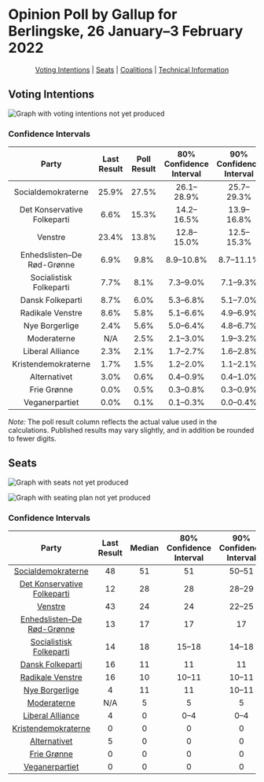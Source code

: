 # Opinion Poll by Gallup for Berlingske, 26 January–3 February 2022

<p align="center"><a href="#voting-intentions">Voting Intentions</a> | <a href="#seats">Seats</a> | <a href="#coalitions">Coalitions</a> | <a href="#technical-information">Technical Information</a></p>

## Voting Intentions

![Graph with voting intentions not yet produced](2022-02-03-Gallup.png "Voting Intentions")

### Confidence Intervals

| Party | Last Result | Poll Result | 80% Confidence Interval | 90% Confidence Interval | 95% Confidence Interval | 99% Confidence Interval |
|:-----:|:-----------:|:-----------:|:-----------------------:|:-----------------------:|:-----------------------:|:-----------------------:|
| Socialdemokraterne | 25.9% | 27.5% | 26.1–28.9% |25.7–29.3% |25.4–29.7% |24.7–30.4% |
| Det Konservative Folkeparti | 6.6% | 15.3% | 14.2–16.5% |13.9–16.8% |13.7–17.1% |13.2–17.7% |
| Venstre | 23.4% | 13.8% | 12.8–15.0% |12.5–15.3% |12.2–15.6% |11.7–16.1% |
| Enhedslisten–De Rød-Grønne | 6.9% | 9.8% | 8.9–10.8% |8.7–11.1% |8.5–11.3% |8.0–11.8% |
| Socialistisk Folkeparti | 7.7% | 8.1% | 7.3–9.0% |7.1–9.3% |6.9–9.5% |6.5–10.0% |
| Dansk Folkeparti | 8.7% | 6.0% | 5.3–6.8% |5.1–7.0% |4.9–7.3% |4.6–7.7% |
| Radikale Venstre | 8.6% | 5.8% | 5.1–6.6% |4.9–6.9% |4.8–7.1% |4.5–7.5% |
| Nye Borgerlige | 2.4% | 5.6% | 5.0–6.4% |4.8–6.7% |4.6–6.9% |4.3–7.3% |
| Moderaterne | N/A | 2.5% | 2.1–3.0% |1.9–3.2% |1.8–3.4% |1.6–3.6% |
| Liberal Alliance | 2.3% | 2.1% | 1.7–2.7% |1.6–2.8% |1.5–2.9% |1.4–3.2% |
| Kristendemokraterne | 1.7% | 1.5% | 1.2–2.0% |1.1–2.1% |1.0–2.2% |0.9–2.5% |
| Alternativet | 3.0% | 0.6% | 0.4–0.9% |0.4–1.0% |0.3–1.1% |0.3–1.3% |
| Frie Grønne | 0.0% | 0.5% | 0.3–0.8% |0.3–0.9% |0.2–1.0% |0.2–1.1% |
| Veganerpartiet | 0.0% | 0.1% | 0.1–0.3% |0.0–0.4% |0.0–0.4% |0.0–0.6% |

*Note:* The poll result column reflects the actual value used in the calculations. Published results may vary slightly, and in addition be rounded to fewer digits.

## Seats

![Graph with seats not yet produced](2022-02-03-Gallup-seats.png "Seats")

![Graph with seating plan not yet produced](2022-02-03-Gallup-seating-plan.png "Seating Plan")

### Confidence Intervals

| Party | Last Result | Median | 80% Confidence Interval | 90% Confidence Interval | 95% Confidence Interval | 99% Confidence Interval |
|:-----:|:-----------:|:------:|:-----------------------:|:-----------------------:|:-----------------------:|:-----------------------:|
| <a href="#socialdemokraterne">Socialdemokraterne</a> | 48 | 51 | 51 |50–51 |48–52 |47–54 |
| <a href="#det-konservative-folkeparti">Det Konservative Folkeparti</a> | 12 | 28 | 28 |28–29 |26–29 |24–31 |
| <a href="#venstre">Venstre</a> | 43 | 24 | 24 |22–25 |22–26 |21–27 |
| <a href="#enhedslisten–de-rød-grønne">Enhedslisten–De Rød-Grønne</a> | 13 | 17 | 17 |17 |16–19 |15–22 |
| <a href="#socialistisk-folkeparti">Socialistisk Folkeparti</a> | 14 | 18 | 15–18 |14–18 |13–18 |13–18 |
| <a href="#dansk-folkeparti">Dansk Folkeparti</a> | 16 | 11 | 11 |11 |10–12 |9–12 |
| <a href="#radikale-venstre">Radikale Venstre</a> | 16 | 10 | 10–11 |10–11 |9–12 |9–14 |
| <a href="#nye-borgerlige">Nye Borgerlige</a> | 4 | 11 | 11 |10–11 |9–11 |8–12 |
| <a href="#moderaterne">Moderaterne</a> | N/A | 5 | 5 |5 |4–6 |0–6 |
| <a href="#liberal-alliance">Liberal Alliance</a> | 4 | 0 | 0–4 |0–4 |0–5 |0–5 |
| <a href="#kristendemokraterne">Kristendemokraterne</a> | 0 | 0 | 0 |0 |0 |0–4 |
| <a href="#alternativet">Alternativet</a> | 5 | 0 | 0 |0 |0 |0 |
| <a href="#frie-grønne">Frie Grønne</a> | 0 | 0 | 0 |0 |0 |0 |
| <a href="#veganerpartiet">Veganerpartiet</a> | 0 | 0 | 0 |0 |0 |0 |

